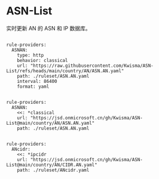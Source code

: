 
# ASN-List

实时更新 AN 的 ASN 和 IP 数据库。

<pre><code class="language-javascript">
rule-providers:
  ASNAN:
    type: http
    behavior: classical
    url: "https://raw.githubusercontent.com/Kwisma/ASN-List/refs/heads/main/country/AN/ASN.AN.yaml"
    path: ./ruleset/ASN.AN.yaml
    interval: 86400
    format: yaml
</code></pre>

<pre><code class="language-javascript">
rule-providers:
  ASNAN:
    <<: *classical
    url: "https://jsd.onmicrosoft.cn/gh/Kwisma/ASN-List@main/country/AN/ASN.AN.yaml"
    path: ./ruleset/ASN.AN.yaml
</code></pre>

<pre><code class="language-javascript">
rule-providers:
  ANcidr:
    <<: *ipcidr
    url: "https://jsd.onmicrosoft.cn/gh/Kwisma/ASN-List@main/country/AN/CIDR.AN.yaml"
    path: ./ruleset/ANcidr.yaml
</code></pre>